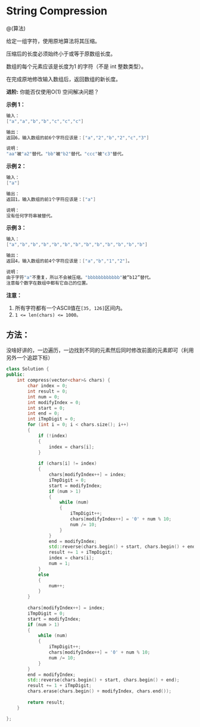 # String Compression
@(算法)

给定一组字符，使用原地算法将其压缩。

压缩后的长度必须始终小于或等于原数组长度。

数组的每个元素应该是长度为1 的字符（不是 int 整数类型）。

在完成原地修改输入数组后，返回数组的新长度。

**进阶:**
你能否仅使用O(1) 空间解决问题？

**示例 1：**
```powershell
输入：
["a","a","b","b","c","c","c"]

输出：
返回6，输入数组的前6个字符应该是：["a","2","b","2","c","3"]

说明：
"aa"被"a2"替代。"bb"被"b2"替代。"ccc"被"c3"替代。
```

**示例 2：**
```powershell
输入：
["a"]

输出：
返回1，输入数组的前1个字符应该是：["a"]

说明：
没有任何字符串被替代。
```

**示例 3：**
```powershell
输入：
["a","b","b","b","b","b","b","b","b","b","b","b","b"]

输出：
返回4，输入数组的前4个字符应该是：["a","b","1","2"]。

说明：
由于字符"a"不重复，所以不会被压缩。"bbbbbbbbbbbb"被“b12”替代。
注意每个数字在数组中都有它自己的位置。
```

**注意：**
1. 所有字符都有一个ASCII值在`[35, 126]`区间内。
2. `1 <= len(chars) <= 1000。`


## 方法：

没啥好讲的，一边遍历，一边找到不同的元素然后同时修改前面的元素即可（利用另外一个追踪下标）

```cpp
class Solution {
public:
    int compress(vector<char>& chars) {
        char index = 0;
        int result = 0;
        int num = 0;
        int modifyIndex = 0;
        int start = 0;
        int end = 0;
        int iTmpDigit = 0;
        for (int i = 0; i < chars.size(); i++)
        {
            if (!index)
            {
                index = chars[i];
            }
            
            if (chars[i] != index)
            {
                chars[modifyIndex++] = index;
                iTmpDigit = 0;
                start = modifyIndex;
                if (num > 1)
                {
                    while (num)
                    {
                        iTmpDigit++;
                        chars[modifyIndex++] = '0' + num % 10;
                        num /= 10;
                    }
                }
                end = modifyIndex;
                std::reverse(chars.begin() + start, chars.begin() + end);
                result += 1 + iTmpDigit;
                index = chars[i];
                num = 1;
            }
            else
            {
                num++;
            }
        }
        
        chars[modifyIndex++] = index;
        iTmpDigit = 0;
        start = modifyIndex;
        if (num > 1)
        {
            while (num)
            {
                iTmpDigit++;
                chars[modifyIndex++] = '0' + num % 10;
                num /= 10;
            }
        }
        end = modifyIndex;
        std::reverse(chars.begin() + start, chars.begin() + end);
        result += 1 + iTmpDigit;
        chars.erase(chars.begin() + modifyIndex, chars.end());
                
        return result;
    }

};
```
